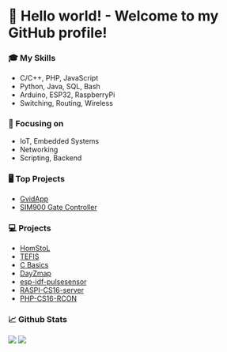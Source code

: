 # 👋 Hello world! - Welcome to my GitHub profile! 

### 🎓 My Skills
- C/C++, PHP, JavaScript
- Python, Java, SQL, Bash
- Arduino, ESP32, RaspberryPi
- Switching, Routing, Wireless

### 📖 Focusing on
- IoT, Embedded Systems
- Networking
- Scripting, Backend

### 🖥️ Top Projects
- [GvidApp](https://github.com/F3lda/GvidApp)
- [SIM900 Gate Controller](https://github.com/F3lda/arduino-SIM900_example/tree/master/examples/SIM900_gate)

### 💻 Projects
- [HomStoL](https://github.com/F3lda/HomStoL)
- [TEFIS](https://github.com/F3lda/TEFIS)
- [C Basics](https://github.com/F3lda/c-basics)
- [DayZmap](https://github.com/F3lda/DayZmap)
- [esp-idf-pulsesensor](https://github.com/F3lda/esp-idf-pulsesensor)
- [RASPI-CS16-server](https://github.com/F3lda/RASPI-CS16-server)
- [PHP-CS16-RCON](https://github.com/F3lda/PHP-CS16-RCON)

### 📈 Github Stats
![](http://github-profile-summary-cards.vercel.app/api/cards/repos-per-language?username=F3lda&theme=dracula) 
![](http://github-profile-summary-cards.vercel.app/api/cards/most-commit-language?username=F3lda&theme=dracula)

<!-- https://github-profile-summary-cards.vercel.app/api/cards/profile-details?username=F3lda&theme=dracula -->
<!-- https://github-stats-alpha.vercel.app/api?username=F3lda&cc=22272e&tc=37BCF6&ic=fff&bc=0000 -->

<!--
### Working on


### ✨ Welcome to my GitHub profile! ✨

**F3lda/F3lda** is a ✨ _special_ ✨ repository because its `README.md` (this file) appears on your GitHub profile.

Here are some ideas to get you started:

- 🔭 I’m currently working on ...
- 🌱 I’m currently learning ...
- 👯 I’m looking to collaborate on ...
- 🤔 I’m looking for help with ...
- 💬 Ask me about ...
- 📫 How to reach me: ...
- 😄 Pronouns: ...
- ⚡ Fun fact: ...
-->
